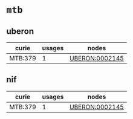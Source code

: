 # `mtb`

## uberon

| curie   |   usages | nodes                                                           |
|---------|----------|-----------------------------------------------------------------|
| MTB:379 |        1 | [UBERON:0002145](http://purl.obolibrary.org/obo/UBERON_0002145) |

## nif

| curie   |   usages | nodes                                                           |
|---------|----------|-----------------------------------------------------------------|
| MTB:379 |        1 | [UBERON:0002145](http://purl.obolibrary.org/obo/UBERON_0002145) |

